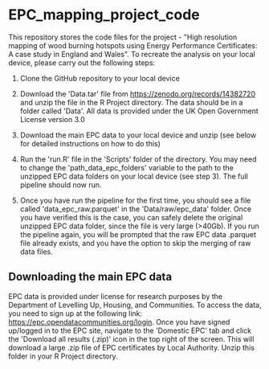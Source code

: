 # EPC_mapping_project_code
This repository stores the code files for the project - "High resolution mapping of wood burning hotspots using Energy Performance Certificates: A case study in England and Wales". To recreate the analysis on your local device, please carry out the following steps:

1. Clone the GitHub repository to your local device

2. Download the 'Data.tar' file from https://zenodo.org/records/14382720 and unzip the file in the R Project directory. The data should be in a folder called 'Data'. All data is provided under the UK Open Government License version 3.0

3. Download the main EPC data to your local device and unzip (see below for detailed instructions on how to do this)

4. Run the 'run.R' file in the 'Scripts' folder of the directory. You may need to change the 'path_data_epc_folders' variable to the path to the unzipped EPC data folders on your local device (see step 3). The full pipeline should now run.

5. Once you have run the pipeline for the first time, you should see a file called 'data_epc_raw.parquet' in the 'Data/raw/epc_data' folder. Once you have verified this is the case, you can safely delete the original unzipped EPC data folder, since the file is very large (>40Gb). If you run the pipeline again, you will be prompted that the raw EPC data .parquet file already exists, and you have the option to skip the merging of raw data files.

## Downloading the main EPC data

EPC data is provided under license for research purposes by the Department of Levelling Up, Housing, and Communities. To access the data, you need to sign up at the following link: https://epc.opendatacommunities.org/login. Once you have signed up/logged in to the EPC site, navigate to the 'Domestic EPC' tab and click the 'Download all results (.zip)' icon in the top right of the screen. This will download a large .zip file of EPC certificates by Local Authority. Unzip this folder in your R Project directory. 
